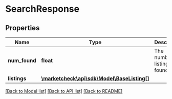 # SearchResponse

## Properties
Name | Type | Description | Notes
------------ | ------------- | ------------- | -------------
**num_found** | **float** | The number of listings found | [optional] 
**listings** | [**\marketcheck\api\sdk\Model\BaseListing[]**](BaseListing.md) |  | [optional] 

[[Back to Model list]](../README.md#documentation-for-models) [[Back to API list]](../README.md#documentation-for-api-endpoints) [[Back to README]](../README.md)


